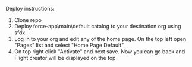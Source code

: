 Deploy instructions:
1. Clone repo
2. Deploy force-app\main\default catalog to your destination org using sfdx
3. Log in to your org and edit any of the home page. On the top left open "Pages" list and select "Home Page Default"
4. On top right click "Activate" and next save. Now you can go back and Flight creator will be displayed on the top
